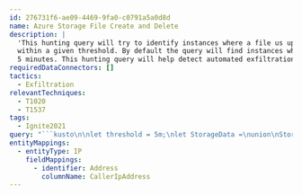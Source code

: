 ```yaml
---
id: 276731f6-ae09-4469-9fa0-c0791a5a0d8d
name: Azure Storage File Create and Delete
description: |
  'This hunting query will try to identify instances where a file us uploaded to file storage and then deleted
  within a given threshold. By default the query will find instances where a file is uploaded and deleted within
  5 minutes. This hunting query will help detect automated exfiltration.'
requiredDataConnectors: []
tactics:
  - Exfiltration
relevantTechniques:
  - T1020
  - T1537
tags:
  - Ignite2021
query: "```kusto\n\nlet threshold = 5m;\nlet StorageData =\nunion\nStorageFileLogs,\nStorageBlobLogs;\nStorageData\n| where StatusText =~ \"Success\"\n| where OperationName =~ \"PutBlob\" or OperationName =~ \"PutRange\"\n| extend Uri = tostring(split(Uri, \"?\", 0)[0])\n| join (\n    StorageData\n    | where StatusText =~ \"Success\"\n    | where OperationName =~ \"DeleteBlob\" or OperationName =~ \"DeleteFile\"\n    | extend Uri = tostring(split(Uri, \"?\", 0)[0])\n    | project OperationName, DeletedTime=TimeGenerated, Uri\n) on Uri\n| project TimeGenerated, DeletedTime, Uri, CallerIpAddress, UserAgentHeader, ResponseMd5, StorageAccount=AccountName\n| extend windowEnd = TimeGenerated+5m \n| where DeletedTime between (TimeGenerated .. windowEnd)\n```"
entityMappings:
  - entityType: IP
    fieldMappings:
      - identifier: Address
        columnName: CallerIpAddress
---
```


